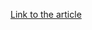 [Link to the article](https://krabsonsecurity.com/2019/02/13/analyzing-amadey-a-simple-native-malware/)
